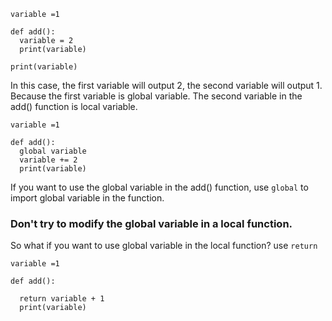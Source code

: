 ```
variable =1

def add():
  variable = 2
  print(variable)

print(variable)
```
In this case, the first variable will output 2, the second variable will output 1. Because the first variable is global variable. The second variable in the add() function is local variable.

```
variable =1

def add():
  global variable
  variable += 2
  print(variable)
```

If you want to use the global variable in the add() function, use `global` to import global variable in the function.
### Don't try to modify the global variable in a local function.
So what if you want to use global variable in the local function? use `return`
```
variable =1

def add():
  
  return variable + 1
  print(variable)
```

